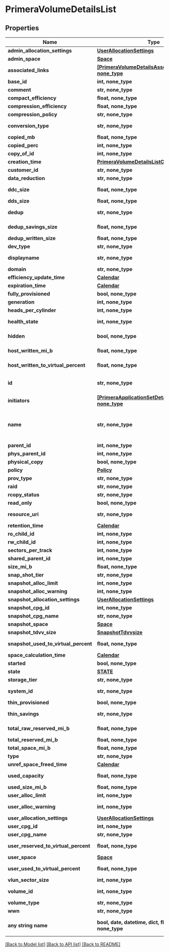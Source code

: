 # PrimeraVolumeDetailsList


## Properties
Name | Type | Description | Notes
------------ | ------------- | ------------- | -------------
**admin_allocation_settings** | [**UserAllocationSettings**](UserAllocationSettings.md) |  | [optional] 
**admin_space** | [**Space**](Space.md) |  | [optional] 
**associated_links** | [**[PrimeraVolumeDetailsAssociatedLinksInner], none_type**](PrimeraVolumeDetailsAssociatedLinksInner.md) | Associated Links | [optional] 
**base_id** | **int, none_type** | snapshot Tdvv Size | [optional] 
**comment** | **str, none_type** | Comments | [optional] 
**compact_efficiency** | **float, none_type** | Compact Efficiency | [optional] 
**compression_efficiency** | **float, none_type** | Compression Efficiency | [optional] 
**compression_policy** | **str, none_type** | Compression Policy | [optional] 
**conversion_type** | **str, none_type** | Conversion Type of Volume | [optional] 
**copied_mb** | **float, none_type** | Copied MB | [optional] 
**copied_perc** | **int, none_type** | Copied Perecentage | [optional] 
**copy_of_id** | **int, none_type** | Copy of Id | [optional] 
**creation_time** | [**PrimeraVolumeDetailsListCreationTime**](PrimeraVolumeDetailsListCreationTime.md) |  | [optional] 
**customer_id** | **str, none_type** | customerId | [optional] 
**data_reduction** | **str, none_type** | Data Reduction type | [optional] 
**ddc_size** | **float, none_type** | Note, will be updated at most once in an hour | [optional] 
**dds_size** | **float, none_type** |  | [optional] 
**dedup** | **str, none_type** | Field to indicate Dedup status | [optional] 
**dedup_savings_size** | **float, none_type** | Note, will be updated at most once in an hour | [optional] 
**dedup_written_size** | **float, none_type** |  | [optional] 
**dev_type** | **str, none_type** | Device Type &#x60;Filter&#x60; | [optional] 
**displayname** | **str, none_type** | Display name of the volume | [optional] 
**domain** | **str, none_type** | Domain of the volume | [optional] 
**efficiency_update_time** | [**Calendar**](Calendar.md) |  | [optional] 
**expiration_time** | [**Calendar**](Calendar.md) |  | [optional] 
**fully_provisioned** | **bool, none_type** |  | [optional] 
**generation** | **int, none_type** | generation &#x60;Filter, Sort&#x60; | [optional] 
**heads_per_cylinder** | **int, none_type** | Heads per Cylinder | [optional] 
**health_state** | **int, none_type** | Health status of the Volume. &#x60;Filter, Sort&#x60; | [optional] 
**hidden** | **bool, none_type** | Flag to know if the Volume is hidden or not | [optional] 
**host_written_mi_b** | **float, none_type** | Host written data size in MiB. &#x60;Filter, Sort&#x60; | [optional] 
**host_written_to_virtual_percent** | **float, none_type** | Host written to virtual percent | [optional] 
**id** | **str, none_type** | UUID string uniquely identifying the storage system object. &#x60;Filter&#x60; | [optional] 
**initiators** | [**[PrimeraApplicationSetDetailsInitiatorsInner], none_type**](PrimeraApplicationSetDetailsInitiatorsInner.md) | Initiator details | [optional] 
**name** | **str, none_type** | A user friendly name to identify the storage system volume (resourceName). &#x60;Filter, Sort&#x60; | [optional] 
**parent_id** | **int, none_type** | Parent Id &#x60;Filter&#x60; | [optional] 
**phys_parent_id** | **int, none_type** | physical Parent Id | [optional] 
**physical_copy** | **bool, none_type** |  | [optional] 
**policy** | [**Policy**](Policy.md) |  | [optional] 
**prov_type** | **str, none_type** |  | [optional] 
**raid** | **str, none_type** | Raid | [optional] 
**rcopy_status** | **str, none_type** | RemoteCopy Status | [optional] 
**read_only** | **bool, none_type** |  | [optional] 
**resource_uri** | **str, none_type** | resourceUri for detailed volume object | [optional] 
**retention_time** | [**Calendar**](Calendar.md) |  | [optional] 
**ro_child_id** | **int, none_type** | RO child id | [optional] 
**rw_child_id** | **int, none_type** |  | [optional] 
**sectors_per_track** | **int, none_type** | Sector per Track | [optional] 
**shared_parent_id** | **int, none_type** | Shared Parent Id | [optional] 
**size_mi_b** | **float, none_type** | Size in MiB &#x60;Filter, Sort&#x60; | [optional] 
**snap_shot_tier** | **str, none_type** | Snapshot Tier | [optional] 
**snapshot_alloc_limit** | **int, none_type** | Snapshot alloc limit | [optional] 
**snapshot_alloc_warning** | **int, none_type** | Snapshot alloc Warning | [optional] 
**snapshot_allocation_settings** | [**UserAllocationSettings**](UserAllocationSettings.md) |  | [optional] 
**snapshot_cpg_id** | **int, none_type** | Snapshot CPG Id | [optional] 
**snapshot_cpg_name** | **str, none_type** | Snapshot CPG name | [optional] 
**snapshot_space** | [**Space**](Space.md) |  | [optional] 
**snapshot_tdvv_size** | [**SnapshotTdvvsize**](SnapshotTdvvsize.md) |  | [optional] 
**snapshot_used_to_virtual_percent** | **float, none_type** | Snapshot used to virtual percent | [optional] 
**space_calculation_time** | [**Calendar**](Calendar.md) |  | [optional] 
**started** | **bool, none_type** |  | [optional] 
**state** | [**STATE**](STATE.md) |  | [optional] 
**storage_tier** | **str, none_type** | Storage Tier | [optional] 
**system_id** | **str, none_type** | SystemUid/serialNumber of the array. | [optional] 
**thin_provisioned** | **bool, none_type** |  | [optional] 
**thin_savings** | **str, none_type** | Thin savings for the detailed volume object | [optional] 
**total_raw_reserved_mi_b** | **float, none_type** | Total Raw Reserved Space in MiB | [optional] 
**total_reserved_mi_b** | **float, none_type** | Description | [optional] 
**total_space_mi_b** | **float, none_type** | Total Space in MiB | [optional] 
**type** | **str, none_type** | type | [optional] 
**unref_space_freed_time** | [**Calendar**](Calendar.md) |  | [optional] 
**used_capacity** | **float, none_type** | Used volume capacity. &#x60;Filter, Sort&#x60; | [optional] 
**used_size_mi_b** | **float, none_type** | Used Size in MiB | [optional] 
**user_alloc_limit** | **int, none_type** | User alloc limit | [optional] 
**user_alloc_warning** | **int, none_type** | User alloc space limit warning | [optional] 
**user_allocation_settings** | [**UserAllocationSettings**](UserAllocationSettings.md) |  | [optional] 
**user_cpg_id** | **int, none_type** | User CPG Id &#x60;Filter&#x60; | [optional] 
**user_cpg_name** | **str, none_type** | User CPG Name | [optional] 
**user_reserved_to_virtual_percent** | **float, none_type** | User reseved to virtual percent | [optional] 
**user_space** | [**Space**](Space.md) |  | [optional] 
**user_used_to_virtual_percent** | **float, none_type** | User used to virtual percent | [optional] 
**vlun_sector_size** | **int, none_type** | VLUN sector size | [optional] 
**volume_id** | **int, none_type** | Numeric ID of the resource | [optional] 
**volume_type** | **str, none_type** | VV Type | [optional] 
**wwn** | **str, none_type** | Volume wwn. &#x60;Filter&#x60; | [optional] 
**any string name** | **bool, date, datetime, dict, float, int, list, str, none_type** | any string name can be used but the value must be the correct type | [optional]

[[Back to Model list]](../README.md#documentation-for-models) [[Back to API list]](../README.md#documentation-for-api-endpoints) [[Back to README]](../README.md)


